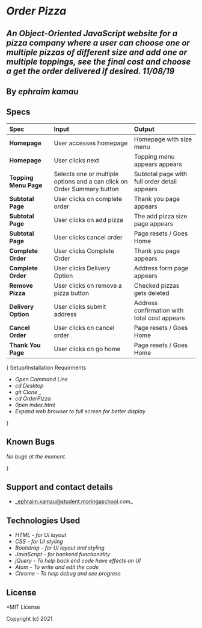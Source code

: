 # _Order Pizza_

## _An Object-Oriented JavaScript website for a pizza company where a user can choose one or multiple pizzas of different size and add one or multiple toppings, see the final cost and choose a get the order delivered if desired. 11/08/19_

## By _**ephraim kamau**_

## Specs

| Spec | Input | Output |
| :----------- | :----------------------| :----------- |
| **Homepage**   | User accesses homepage | Homepage with size menu |
| **Homepage** | User clicks next | Topping menu appears appears |
| **Topping Menu Page** | Selects one or multiple options and a can click on Order Summary button | Subtotal page with full order detail appears |
| **Subtotal Page** | User clicks on complete order |  Thank you page appears |
| **Subtotal Page** | User clicks on add pizza |  The add pizza size page appears |
| **Subtotal Page** | User clicks cancel order |  Page resets / Goes Home |
| **Complete Order** | User clicks Complete Order |  Thank you page appears |
| **Complete Order** | User clicks Delivery Option |  Address form page appears |
| **Remove Pizza** | User clicks on remove a pizza button | Checked pizzas gets deleted |
| **Delivery Option** | User clicks submit address |  Address confirmation with total cost appears |
| **Cancel Order** | User clicks on cancel order |  Page resets / Goes Home |
| **Thank You Page** | User clicks on go home|  Page resets / Goes Home |

}
  Setup/Installation Requirments

* _Open Command Line_
* _cd Desktop_
* _git Clone_ _
* _cd OrderPizza_
* _0pen index.html_
* _Expand web browser to full screen for better display_

}

## Known Bugs

_No bugs at the moment._

}

## Support and contact details

* _ephraim.kamau@student.moringaschool.com_

## Technologies Used

* _HTML - for UI layout_
* _CSS - for UI styling_
* _Bootstrap - for UI layout and styling_
* _JavaScript - for backend functionality_
* _jQuery - To help back end code have effects on UI_
* _Atom - To write and edit the code_
* _Chrome - To help debug and see progress_

## License

*MIT License

Copyright (c) 2021
